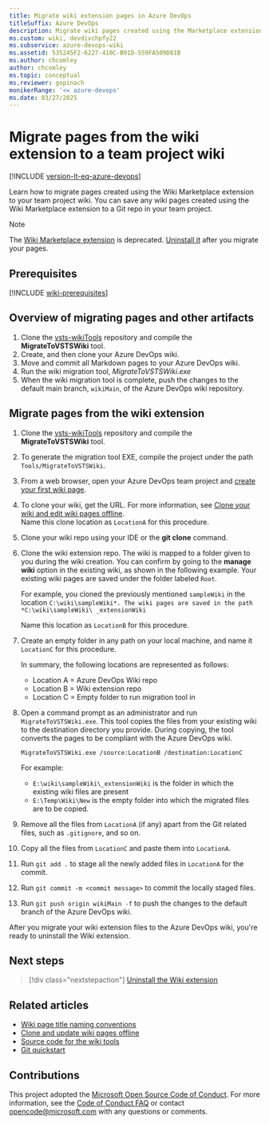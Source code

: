 ```yaml
---
title: Migrate wiki extension pages in Azure DevOps
titleSuffix: Azure DevOps
description: Migrate wiki pages created using the Marketplace extension to the Azure DevOps Wiki.
ms.custom: wiki, devdivchpfy22
ms.subservice: azure-devops-wiki
ms.assetid: 535245F2-6227-410C-B91D-559FA509D81B
ms.author: chcomley
author: chcomley
ms.topic: conceptual
ms.reviewer: gopinach
monikerRange: '<= azure-devops'
ms.date: 03/27/2025 
---
```


# Migrate pages from the wiki extension to a team project wiki

[!INCLUDE [version-lt-eq-azure-devops](../../includes/version-lt-eq-azure-devops.md)] 

Learn how to migrate pages created using the Wiki Marketplace  extension to your team project wiki. You can save any wiki pages created using the Wiki Marketplace extension to a Git repo in your team project.

> [!NOTE]
> The [Wiki Marketplace  extension](https://marketplace.visualstudio.com/items?itemName=ms-devlabs.wiki) is deprecated. [Uninstall it](../../marketplace/install-extension.md) after you migrate your pages.

## Prerequisites

[!INCLUDE [wiki-prerequisites](includes/wiki-prerequisites.md)]

## Overview of migrating pages and other artifacts

1. Clone the [vsts-wikiTools](https://github.com/Microsoft/vsts-wikiTools) repository and compile the **MigrateToVSTSWiki** tool.
2. Create, and then clone your Azure DevOps wiki.
3. Move and commit all Markdown pages to your Azure DevOps wiki.
4. Run the wiki migration tool, *MigrateToVSTSWiki.exe*
5. When the wiki migration tool is complete, push the changes to the default main branch, `wikiMain`, of the Azure DevOps wiki repository.

## Migrate pages from the wiki extension

1. Clone the [vsts-wikiTools](https://github.com/Microsoft/vsts-wikiTools) repository and compile the **MigrateToVSTSWiki** tool.
2. To generate the migration tool EXE, compile the project under the path `Tools/MigrateToVSTSWiki`.
3. From a web browser, open your Azure DevOps team project and [create your first wiki page](wiki-create-repo.md).
4. To clone your wiki, get the URL. For more information, see [Clone your wiki and edit wiki pages offline](wiki-update-offline.md).  
   Name this clone location as `LocationA` for this procedure.
5. Clone your wiki repo using your IDE or the **git clone** command.
6. Clone the wiki extension repo. The wiki is mapped to a folder given to you during the wiki creation. You can confirm by going to the **manage wiki** option in the existing wiki, as shown in the following example.
   Your existing wiki pages are saved under the folder labeled `Root`.

   For example, you cloned the previously mentioned `sampleWiki` in the location `C:\wiki\sampleWiki*. The wiki pages are saved in the path *C:\wiki\sampleWiki\ _extensionWiki`

   Name this location as `LocationB` for this procedure.

7. Create an empty folder in any path on your local machine, and name it `LocationC` for this procedure.  

   In summary, the following locations are represented as follows:
   - Location A = Azure DevOps Wiki repo
   - Location B = Wiki extension repo
   - Location C = Empty folder to run migration tool in

8. Open a command prompt as an administrator and run `MigrateToVSTSWiki.exe`. This tool copies the files from your existing wiki to the destination directory you provide. During copying, the tool converts the pages to be compliant with the Azure DevOps wiki.

	`MigrateToVSTSWiki.exe /source:LocationB /destination:LocationC`

	For example:
	- `E:\wiki\sampleWiki\_extensionWiki` is the folder in which the existing wiki files are present
	- `E:\Temp\Wiki\New` is the empty folder into which the migrated files are to be copied.

9. Remove all the files from `LocationA` (if any) apart from the Git related files, such as `.gitignore`, and so on.

10. Copy all the files from `LocationC` and paste them into `LocationA`.
11. Run `git add .` to stage all the newly added files in `LocationA` for the commit.
12. Run `git commit -m <commit message>` to commit the locally staged files.
13. Run `git push origin wikiMain -f` to push the changes to the default branch of the Azure DevOps wiki.

After you migrate your wiki extension files to the Azure DevOps wiki, you're ready to uninstall the Wiki extension.

## Next steps

> [!div class="nextstepaction"]
> [Uninstall the Wiki extension](../../marketplace/install-extension.md)

## Related articles
  
- [Wiki page title naming conventions](add-edit-wiki.md#page-title-names)  
- [Clone and update wiki pages offline](wiki-update-offline.md)  
- [Source code for the wiki tools](https://github.com/Microsoft/vsts-wikiTools)  
- [Git quickstart](../../repos/git/gitquickstart.md)

## Contributions

This project adopted the [Microsoft Open Source Code of Conduct](https://opensource.microsoft.com/codeofconduct/). For more information, see the [Code of Conduct FAQ](https://opensource.microsoft.com/codeofconduct/faq/) or contact [opencode@microsoft.com](mailto:opencode@microsoft.com) with any questions or comments.
